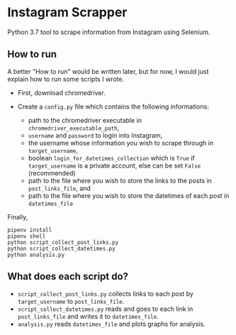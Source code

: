 # Instagram Scrapper
Python 3.7 tool to scrape information from Instagram using Selenium.

## How to run

A better "How to run" would be written later, but for now, I would just explain how to run some scripts I wrote.

- First, download chromedriver.

- Create a `config.py` file which contains the following informations:
    - path to the chromedriver executable in `chromedriver_executable_path`, 
    - `username` and `password` to login into Instagram, 
    - the username whose information you wish to scrape through in `target_username`, 
    - boolean `login_for_datetimes_collection` which is `True` if `target_username` is a private account, else can be set `False` (recommended)
    - path to the file where you wish to store the links to the posts in `post_links_file`, and 
    - path to the file where you wish to store the datetimes of each post in `datetimes_file`


Finally,
```
pipenv install
pipenv shell
python script_collect_post_links.py
python script_collect_datetimes.py
python analysis.py
```

## What does each script do?

- `script_collect_post_links.py` collects links to each post by `target_username` to `post_links_file`.
- `script_collect_datetimes.py` reads and goes to each link in `post_links_file` and writes it to `datetimes_file`.
- `analysis.py` reads `datetimes_file` and plots graphs for analysis.

